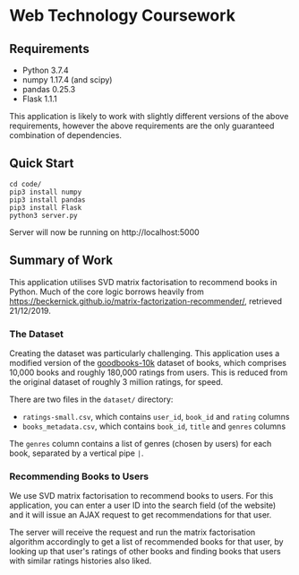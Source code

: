 # Web Technology Coursework

## Requirements
- Python 3.7.4
- numpy 1.17.4 (and scipy)
- pandas 0.25.3
- Flask 1.1.1

This application is likely to work with slightly different versions of the above requirements,  however the above
requirements are the only guaranteed combination of dependencies.


## Quick Start
```
cd code/
pip3 install numpy
pip3 install pandas
pip3 install Flask
python3 server.py
```

Server will now be running on http://localhost:5000


## Summary of Work
This application utilises SVD matrix factorisation to recommend books in Python. Much of the core logic borrows heavily
from https://beckernick.github.io/matrix-factorization-recommender/, retrieved 21/12/2019.


### The Dataset

Creating the dataset was particularly challenging. This application uses a modified version of the 
[goodbooks-10k](http://fastml.com/goodbooks-10k-a-new-dataset-for-book-recommendations/) dataset of books, which
comprises 10,000 books and roughly 180,000 ratings from users. This is reduced from the original dataset of roughly
3 million ratings, for speed. 

There are two files in the `dataset/` directory:
- `ratings-small.csv`, which contains `user_id`, `book_id` and `rating` columns
- `books_metadata.csv`, which contains `book_id`, `title` and `genres` columns

The `genres` column contains a list of genres (chosen by users) for each book, separated by a vertical pipe `|`.

 
### Recommending Books to Users

We use SVD matrix factorisation to recommend books to users. For this application, you can enter a user ID into the
search field (of the website) and it will issue an AJAX request to get recommendations for that user.

The server will receive the request and run the matrix factorisation algorithm accordingly to get a list of
recommended books for that user, by looking up that user's ratings of other books and finding books that users with
similar ratings histories also liked. 
